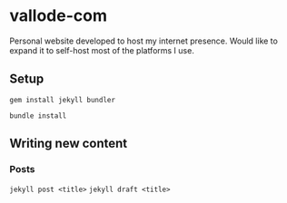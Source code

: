 # vallode-com

Personal website developed to host my internet presence. Would like to expand 
it to self-host most of the platforms I use.

## Setup

`gem install jekyll bundler`

`bundle install`

## Writing new content

### Posts
`jekyll post <title>`
`jekyll draft <title>`